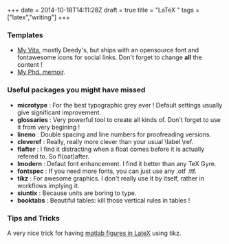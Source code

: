 +++
date = 2014-10-18T14:11:28Z
draft = true
title = "LaTeX "
tags = ["latex","writing"]
+++

### Templates
- [My Vita](https://github.com/etienneburdet/Deedy-Resume), mostly Deedy's, but ships with an opensource font and fontawesome icons for social links. Don't forget to change **all** the content !
- [My Phd. memoir](/stilltocome).

### Useful packages you might have missed

* **microtype** : For the best typographic grey ever ! Default settings usually give significant improvement.
* **glossaries** : Very powerful tool to create all kinds of. Don't forget to use it from very begining !
* **lineno** :  Double spacing and line numbers for proofreading versions.
* **cleveref** : Really, really more clever than your usual \label \ref.
* **flafter** : I find it distracting when a float comes before it is actually refered to. So fl(oat)after.
* **lmodern** : Defaut font enhancement. I find it better than any TeX Gyre.
* **fontspec** : If you need more fonts, you can just use any .otf .ttf.
* **tikz** : For awesome graphics. I don't really use it by itself, rather in workflows implying it.
* **siuntix** : Because units are boring to type.
* **booktabs** : Beautiful tables: kill those vertical rules in tables !

### Tips and Tricks
A very nice trick for having [matlab figures in LateX](http://www.howtotex.com/packages/beautiful-matlab-figures-in-latex/) using tikz.
